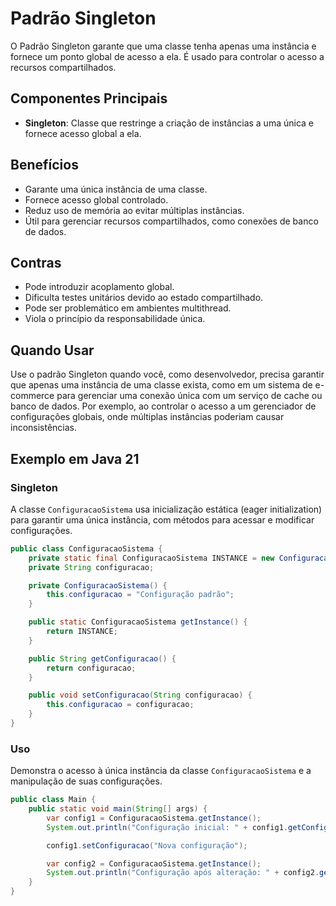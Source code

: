 # Padrão Singleton

O Padrão Singleton garante que uma classe tenha apenas uma instância e fornece um ponto global de acesso a ela. É usado para controlar o acesso a recursos compartilhados.

## Componentes Principais
- **Singleton**: Classe que restringe a criação de instâncias a uma única e fornece acesso global a ela.

## Benefícios
- Garante uma única instância de uma classe.
- Fornece acesso global controlado.
- Reduz uso de memória ao evitar múltiplas instâncias.
- Útil para gerenciar recursos compartilhados, como conexões de banco de dados.

## Contras
- Pode introduzir acoplamento global.
- Dificulta testes unitários devido ao estado compartilhado.
- Pode ser problemático em ambientes multithread.
- Viola o princípio da responsabilidade única.

## Quando Usar
Use o padrão Singleton quando você, como desenvolvedor, precisa garantir que apenas uma instância de uma classe exista, como em um sistema de e-commerce para gerenciar uma conexão única com um serviço de cache ou banco de dados. Por exemplo, ao controlar o acesso a um gerenciador de configurações globais, onde múltiplas instâncias poderiam causar inconsistências.

## Exemplo em Java 21

### Singleton
A classe `ConfiguracaoSistema` usa inicialização estática (eager initialization) para garantir uma única instância, com métodos para acessar e modificar configurações.

```java
public class ConfiguracaoSistema {
    private static final ConfiguracaoSistema INSTANCE = new ConfiguracaoSistema();
    private String configuracao;

    private ConfiguracaoSistema() {
        this.configuracao = "Configuração padrão";
    }

    public static ConfiguracaoSistema getInstance() {
        return INSTANCE;
    }

    public String getConfiguracao() {
        return configuracao;
    }

    public void setConfiguracao(String configuracao) {
        this.configuracao = configuracao;
    }
}
```

### Uso
Demonstra o acesso à única instância da classe `ConfiguracaoSistema` e a manipulação de suas configurações.

```java
public class Main {
    public static void main(String[] args) {
        var config1 = ConfiguracaoSistema.getInstance();
        System.out.println("Configuração inicial: " + config1.getConfiguracao());

        config1.setConfiguracao("Nova configuração");

        var config2 = ConfiguracaoSistema.getInstance();
        System.out.println("Configuração após alteração: " + config2.getConfiguracao());
    }
}
```
